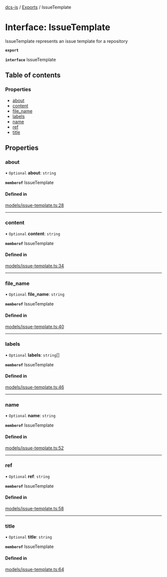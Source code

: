 [dcs-js](../README.md) / [Exports](../modules.md) / IssueTemplate

# Interface: IssueTemplate

IssueTemplate represents an issue template for a repository

**`export`**

**`interface`** IssueTemplate

## Table of contents

### Properties

- [about](IssueTemplate.md#about)
- [content](IssueTemplate.md#content)
- [file\_name](IssueTemplate.md#file_name)
- [labels](IssueTemplate.md#labels)
- [name](IssueTemplate.md#name)
- [ref](IssueTemplate.md#ref)
- [title](IssueTemplate.md#title)

## Properties

### <a id="about" name="about"></a> about

• `Optional` **about**: `string`

**`memberof`** IssueTemplate

#### Defined in

[models/issue-template.ts:28](https://github.com/unfoldingWord/dcs-js/blob/09d5a5e/models/issue-template.ts#L28)

___

### <a id="content" name="content"></a> content

• `Optional` **content**: `string`

**`memberof`** IssueTemplate

#### Defined in

[models/issue-template.ts:34](https://github.com/unfoldingWord/dcs-js/blob/09d5a5e/models/issue-template.ts#L34)

___

### <a id="file_name" name="file_name"></a> file\_name

• `Optional` **file\_name**: `string`

**`memberof`** IssueTemplate

#### Defined in

[models/issue-template.ts:40](https://github.com/unfoldingWord/dcs-js/blob/09d5a5e/models/issue-template.ts#L40)

___

### <a id="labels" name="labels"></a> labels

• `Optional` **labels**: `string`[]

**`memberof`** IssueTemplate

#### Defined in

[models/issue-template.ts:46](https://github.com/unfoldingWord/dcs-js/blob/09d5a5e/models/issue-template.ts#L46)

___

### <a id="name" name="name"></a> name

• `Optional` **name**: `string`

**`memberof`** IssueTemplate

#### Defined in

[models/issue-template.ts:52](https://github.com/unfoldingWord/dcs-js/blob/09d5a5e/models/issue-template.ts#L52)

___

### <a id="ref" name="ref"></a> ref

• `Optional` **ref**: `string`

**`memberof`** IssueTemplate

#### Defined in

[models/issue-template.ts:58](https://github.com/unfoldingWord/dcs-js/blob/09d5a5e/models/issue-template.ts#L58)

___

### <a id="title" name="title"></a> title

• `Optional` **title**: `string`

**`memberof`** IssueTemplate

#### Defined in

[models/issue-template.ts:64](https://github.com/unfoldingWord/dcs-js/blob/09d5a5e/models/issue-template.ts#L64)
